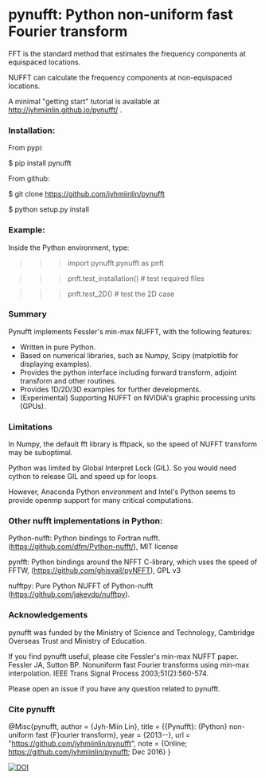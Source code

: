 # pynufft: Python non-uniform fast Fourier transform


FFT is the standard method that estimates the frequency components at equispaced locations.

NUFFT can calculate the frequency components at non-equispaced locations.

A minimal "getting start" tutorial is available at http://jyhmiinlin.github.io/pynufft/ .


### Installation:

From pypi:

$ pip install pynufft

From github:

$ git clone https://github.com/jyhmiinlin/pynufft

$ python setup.py install

### Example:

Inside the Python environment, type:


>>> import pynufft.pynufft as pnft

>>> pnft.test_installation() # test required files

>>> pnft.test_2D() # test the 2D case


### Summary

Pynufft implements Fessler's min-max NUFFT, with the following features:

- Written in pure Python.
- Based on numerical libraries, such as Numpy, Scipy (matplotlib for displaying examples).
- Provides the python interface including forward transform, adjoint transform and other routines.
- Provides 1D/2D/3D examples for further developments.
- (Experimental) Supporting NUFFT on NVIDIA's graphic processing units (GPUs).

### Limitations

In Numpy, the default fft library is fftpack, so the speed of NUFFT transform may be suboptimal.

Python was limited by Global Interpret Lock (GIL). So you would need cython to release GIL and speed up for loops.

However, Anaconda Python environment and Intel's Python seems to provide openmp support for many critical computations.

### Other nufft implementations in Python:

Python-nufft: Python bindings to Fortran nufft. (https://github.com/dfm/Python-nufft/), MIT license

pynfft: Python bindings around the NFFT C-library, which uses the speed of FFTW, (https://github.com/ghisvail/pyNFFT), GPL v3

nufftpy: Pure Python NUFFT of Python-nufft (https://github.com/jakevdp/nufftpy). 

### Acknowledgements

pynufft was funded by the Ministry of Science and Technology, Cambridge Overseas Trust and Ministry of Education.  

If you find pynufft useful, please cite Fessler's min-max NUFFT paper. 
Fessler JA, Sutton BP. Nonuniform fast Fourier transforms using min-max interpolation. IEEE Trans Signal Process 2003;51(2):560-574.

Please open an issue if you have any question related to pynufft.

### Cite pynufft

@Misc{pynufft, author = {Jyh-Miin Lin}, title = {{Pynufft}: {Python} non-uniform fast {F}ourier transform}, year = {2013--}, url = "https://github.com/jyhmiinlin/pynufft", note = {Online; https://github.com/jyhmiinlin/pynufft; Dec 2016} }

[![DOI](https://zenodo.org/badge/49985083.svg)](https://zenodo.org/badge/latestdoi/49985083)
